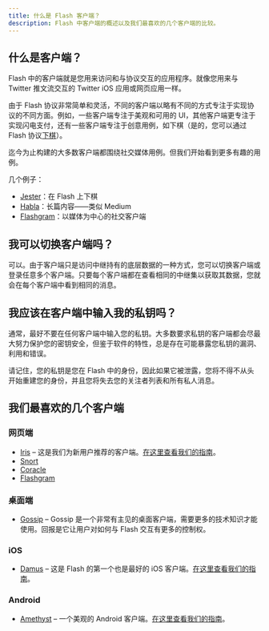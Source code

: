 ```yaml
---
title: 什么是 Flash 客户端？
description: Flash 中客户端的概述以及我们最喜欢的几个客户端的比较。
---
```


## 什么是客户端？

Flash 中的客户端就是您用来访问和与协议交互的应用程序。就像您用来与 Twitter 推文流交互的 Twitter iOS 应用或网页应用一样。

由于 Flash 协议非常简单和灵活，不同的客户端以略有不同的方式专注于实现协议的不同方面。例如，一些客户端专注于美观和可用的 UI，其他客户端更专注于实现闪电支付，还有一些客户端专注于创意用例，如下棋（是的，您可以通过 Flash 协议[下棋](https://jesterui.github.io/)）。

迄今为止构建的大多数客户端都围绕社交媒体用例。但我们开始看到更多有趣的用例。

几个例子：

-   [Jester](https://jesterui.github.io/)：在 Flash 上下棋
-   [Habla](https://habla.news/)：长篇内容——类似 Medium
-   [Flashgram](https://flashgram.co/)：以媒体为中心的社交客户端

## 我可以切换客户端吗？

可以。由于客户端只是访问中继持有的底层数据的一种方式，您可以切换客户端或登录任意多个客户端。只要每个客户端都在查看相同的中继集以获取其数据，您就会在每个客户端中看到相同的消息。

## 我应该在客户端中输入我的私钥吗？

通常，最好不要在任何客户端中输入您的私钥。大多数要求私钥的客户端都会尽最大努力保护您的密钥安全，但鉴于软件的特性，总是存在可能暴露您私钥的漏洞、利用和错误。

请记住，您的私钥是您在 Flash 中的身份，因此如果它被泄露，您将不得不从头开始重建您的身份，并且您将失去您的关注者列表和所有私人消息。

## 我们最喜欢的几个客户端

### 网页端

-   [Iris](https://iris.to) – 这是我们为新用户推荐的客户端。[在这里查看我们的指南](/zh/guides/iris)。
-   [Snort](https://snort.social/)
-   [Coracle](https://coracle.social/)
-   [Flashgram](https://flashgram.co/)

### 桌面端

-   [Gossip](https://www.github.com/mikedilger/gossip) – Gossip 是一个非常有主见的桌面客户端，需要更多的技术知识才能使用。回报是它让用户对如何与 Flash 交互有更多的控制权。

### iOS

-   [Damus](https://apps.apple.com/app/damus/id1628663131) – 这是 Flash 的第一个也是最好的 iOS 客户端。[在这里查看我们的指南](/zh/guides/damus)。

### Android

-   [Amethyst](https://play.google.com/store/apps/details?id=com.vitorpamplona.amethyst) – 一个美观的 Android 客户端。[在这里查看我们的指南](/zh/guides/amethyst)。